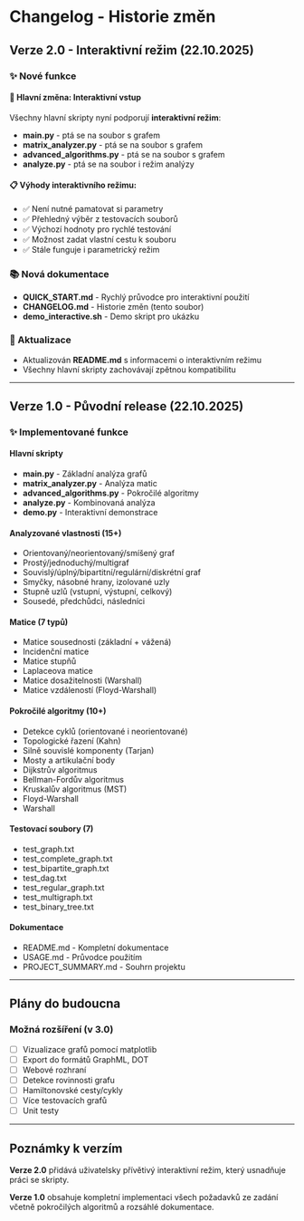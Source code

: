 # Changelog - Historie změn

## Verze 2.0 - Interaktivní režim (22.10.2025)

### ✨ Nové funkce

#### 🎯 Hlavní změna: Interaktivní vstup
Všechny hlavní skripty nyní podporují **interaktivní režim**:

- **main.py** - ptá se na soubor s grafem
- **matrix_analyzer.py** - ptá se na soubor s grafem
- **advanced_algorithms.py** - ptá se na soubor s grafem
- **analyze.py** - ptá se na soubor i režim analýzy

#### 📋 Výhody interaktivního režimu:
- ✅ Není nutné pamatovat si parametry
- ✅ Přehledný výběr z testovacích souborů
- ✅ Výchozí hodnoty pro rychlé testování
- ✅ Možnost zadat vlastní cestu k souboru
- ✅ Stále funguje i parametrický režim

### 📚 Nová dokumentace

- **QUICK_START.md** - Rychlý průvodce pro interaktivní použití
- **CHANGELOG.md** - Historie změn (tento soubor)
- **demo_interactive.sh** - Demo skript pro ukázku

### 🔄 Aktualizace

- Aktualizován **README.md** s informacemi o interaktivním režimu
- Všechny hlavní skripty zachovávají zpětnou kompatibilitu

---

## Verze 1.0 - Původní release (22.10.2025)

### ✨ Implementované funkce

#### Hlavní skripty
- **main.py** - Základní analýza grafů
- **matrix_analyzer.py** - Analýza matic
- **advanced_algorithms.py** - Pokročilé algoritmy
- **analyze.py** - Kombinovaná analýza
- **demo.py** - Interaktivní demonstrace

#### Analyzované vlastnosti (15+)
- Orientovaný/neorientovaný/smíšený graf
- Prostý/jednoduchý/multigraf
- Souvislý/úplný/bipartitní/regulární/diskrétní graf
- Smyčky, násobné hrany, izolované uzly
- Stupně uzlů (vstupní, výstupní, celkový)
- Sousedé, předchůdci, následníci

#### Matice (7 typů)
- Matice sousednosti (základní + vážená)
- Incidenční matice
- Matice stupňů
- Laplaceova matice
- Matice dosažitelnosti (Warshall)
- Matice vzdáleností (Floyd-Warshall)

#### Pokročilé algoritmy (10+)
- Detekce cyklů (orientované i neorientované)
- Topologické řazení (Kahn)
- Silně souvislé komponenty (Tarjan)
- Mosty a artikulační body
- Dijkstrův algoritmus
- Bellman-Fordův algoritmus
- Kruskalův algoritmus (MST)
- Floyd-Warshall
- Warshall

#### Testovací soubory (7)
- test_graph.txt
- test_complete_graph.txt
- test_bipartite_graph.txt
- test_dag.txt
- test_regular_graph.txt
- test_multigraph.txt
- test_binary_tree.txt

#### Dokumentace
- README.md - Kompletní dokumentace
- USAGE.md - Průvodce použitím
- PROJECT_SUMMARY.md - Souhrn projektu

---

## Plány do budoucna

### Možná rozšíření (v 3.0)
- [ ] Vizualizace grafů pomocí matplotlib
- [ ] Export do formátů GraphML, DOT
- [ ] Webové rozhraní
- [ ] Detekce rovinnosti grafu
- [ ] Hamiltonovské cesty/cykly
- [ ] Více testovacích grafů
- [ ] Unit testy

---

## Poznámky k verzím

**Verze 2.0** přidává uživatelsky přívětivý interaktivní režim, který usnadňuje práci se skripty.

**Verze 1.0** obsahuje kompletní implementaci všech požadavků ze zadání včetně pokročilých algoritmů a rozsáhlé dokumentace.

